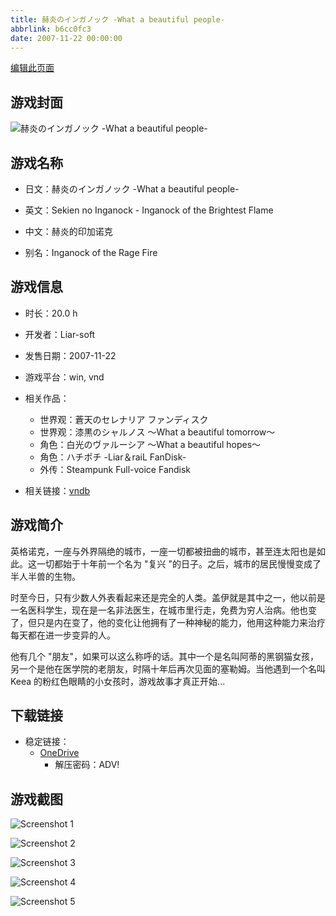 ```yaml
---
title: 赫炎のインガノック -What a beautiful people-
abbrlink: b6cc0fc3
date: 2007-11-22 00:00:00
---
```

[编辑此页面](https://github.com/ACG-3/ADV3-source/blob/main/source/_posts/games/%E8%B5%AB%E7%82%8E%E3%81%AE%E3%82%A4%E3%83%B3%E3%82%AC%E3%83%8E%E3%83%83%E3%82%AF%20-What%20a%20beautiful%20people-.md)

## 游戏封面

![赫炎のインガノック -What a beautiful people-](https://pan.timero.xyz/d/onedrive/img_lib_001/%E8%B5%AB%E7%82%8E%E3%81%AE%E3%82%A4%E3%83%B3%E3%82%AC%E3%83%8E%E3%83%83%E3%82%AF%20-What%20a%20beautiful%20people-_cover.avif)


## 游戏名称

- 日文：赫炎のインガノック -What a beautiful people-
- 英文：Sekien no Inganock - Inganock of the Brightest Flame
- 中文：赫炎的印加诺克

- 别名：Inganock of the Rage Fire


## 游戏信息

- 时长：20.0 h
- 开发者：Liar-soft
- 发售日期：2007-11-22
- 游戏平台：win, vnd
- 相关作品：
   - 世界观：蒼天のセレナリア ファンディスク
   - 世界观：漆黒のシャルノス ～What a beautiful tomorrow～
   - 角色：白光のヴァルーシア ～What a beautiful hopes～
   - 角色：ハチポチ -Liar＆raiL FanDisk-
   - 外传：Steampunk Full-voice Fandisk

- 相关链接：[vndb](https://vndb.org/v417)


## 游戏简介

英格诺克，一座与外界隔绝的城市，一座一切都被扭曲的城市，甚至连太阳也是如此。这一切都始于十年前一个名为 "复兴 "的日子。之后，城市的居民慢慢变成了半人半兽的生物。

时至今日，只有少数人外表看起来还是完全的人类。盖伊就是其中之一，他以前是一名医科学生，现在是一名非法医生，在城市里行走，免费为穷人治病。他也变了，但只是内在变了，他的变化让他拥有了一种神秘的能力，他用这种能力来治疗每天都在进一步变异的人。

他有几个 "朋友"，如果可以这么称呼的话。其中一个是名叫阿蒂的黑钢猫女孩，另一个是他在医学院的老朋友，时隔十年后再次见面的塞勒姆。当他遇到一个名叫 Keea 的粉红色眼睛的小女孩时，游戏故事才真正开始...


## 下载链接

- 稳定链接：
    - [OneDrive](https://pan.timero.xyz/onedrive/adv_lib_001/%E8%B5%AB%E7%82%8E%E3%81%AE%E3%82%A4%E3%83%B3%E3%82%AC%E3%83%8E%E3%83%83%E3%82%AF%20-What%20a%20beautiful%20people-)
        - 解压密码：ADV!



## 游戏截图


![Screenshot 1](https://pan.timero.xyz/d/onedrive/img_lib_001/%E8%B5%AB%E7%82%8E%E3%81%AE%E3%82%A4%E3%83%B3%E3%82%AC%E3%83%8E%E3%83%83%E3%82%AF%20-What%20a%20beautiful%20people-_Screenshot_1.avif)

![Screenshot 2](https://pan.timero.xyz/d/onedrive/img_lib_001/%E8%B5%AB%E7%82%8E%E3%81%AE%E3%82%A4%E3%83%B3%E3%82%AC%E3%83%8E%E3%83%83%E3%82%AF%20-What%20a%20beautiful%20people-_Screenshot_2.avif)

![Screenshot 3](https://pan.timero.xyz/d/onedrive/img_lib_001/%E8%B5%AB%E7%82%8E%E3%81%AE%E3%82%A4%E3%83%B3%E3%82%AC%E3%83%8E%E3%83%83%E3%82%AF%20-What%20a%20beautiful%20people-_Screenshot_3.avif)

![Screenshot 4](https://pan.timero.xyz/d/onedrive/img_lib_001/%E8%B5%AB%E7%82%8E%E3%81%AE%E3%82%A4%E3%83%B3%E3%82%AC%E3%83%8E%E3%83%83%E3%82%AF%20-What%20a%20beautiful%20people-_Screenshot_4.avif)

![Screenshot 5](https://pan.timero.xyz/d/onedrive/img_lib_001/%E8%B5%AB%E7%82%8E%E3%81%AE%E3%82%A4%E3%83%B3%E3%82%AC%E3%83%8E%E3%83%83%E3%82%AF%20-What%20a%20beautiful%20people-_Screenshot_5.avif)

